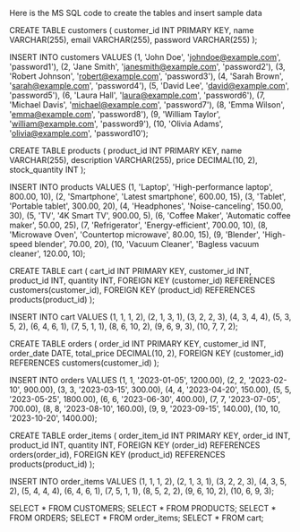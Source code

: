Here is the MS SQL code to create the tables and insert sample data

CREATE TABLE customers (
    customer_id INT PRIMARY KEY,
    name VARCHAR(255),
    email VARCHAR(255),
    password VARCHAR(255)
);

INSERT INTO customers VALUES
(1, 'John Doe', 'johndoe@example.com', 'password1'),
(2, 'Jane Smith', 'janesmith@example.com', 'password2'),
(3, 'Robert Johnson', 'robert@example.com', 'password3'),
(4, 'Sarah Brown', 'sarah@example.com', 'password4'),
(5, 'David Lee', 'david@example.com', 'password5'),
(6, 'Laura Hall', 'laura@example.com', 'password6'),
(7, 'Michael Davis', 'michael@example.com', 'password7'),
(8, 'Emma Wilson', 'emma@example.com', 'password8'),
(9, 'William Taylor', 'william@example.com', 'password9'),
(10, 'Olivia Adams', 'olivia@example.com', 'password10');

CREATE TABLE products (
    product_id INT PRIMARY KEY,
    name VARCHAR(255),
    description VARCHAR(255),
    price DECIMAL(10, 2),
    stock_quantity INT
);

INSERT INTO products VALUES
(1, 'Laptop', 'High-performance laptop', 800.00, 10),
(2, 'Smartphone', 'Latest smartphone', 600.00, 15),
(3, 'Tablet', 'Portable tablet', 300.00, 20),
(4, 'Headphones', 'Noise-canceling', 150.00, 30),
(5, 'TV', '4K Smart TV', 900.00, 5),
(6, 'Coffee Maker', 'Automatic coffee maker', 50.00, 25),
(7, 'Refrigerator', 'Energy-efficient', 700.00, 10),
(8, 'Microwave Oven', 'Countertop microwave', 80.00, 15),
(9, 'Blender', 'High-speed blender', 70.00, 20),
(10, 'Vacuum Cleaner', 'Bagless vacuum cleaner', 120.00, 10);

CREATE TABLE cart (
    cart_id INT PRIMARY KEY,
    customer_id INT,
    product_id INT,
    quantity INT,
    FOREIGN KEY (customer_id) REFERENCES customers(customer_id),
    FOREIGN KEY (product_id) REFERENCES products(product_id)
);

INSERT INTO cart VALUES
(1, 1, 1, 2),
(2, 1, 3, 1),
(3, 2, 2, 3),
(4, 3, 4, 4),
(5, 3, 5, 2),
(6, 4, 6, 1),
(7, 5, 1, 1),
(8, 6, 10, 2),
(9, 6, 9, 3),
(10, 7, 7, 2);

CREATE TABLE orders (
    order_id INT PRIMARY KEY,
    customer_id INT,
    order_date DATE,
    total_price DECIMAL(10, 2),
    FOREIGN KEY (customer_id) REFERENCES customers(customer_id)
);

INSERT INTO orders VALUES
(1, 1, '2023-01-05', 1200.00),
(2, 2, '2023-02-10', 900.00),
(3, 3, '2023-03-15', 300.00),
(4, 4, '2023-04-20', 150.00),
(5, 5, '2023-05-25', 1800.00),
(6, 6, '2023-06-30', 400.00),
(7, 7, '2023-07-05', 700.00),
(8, 8, '2023-08-10', 160.00),
(9, 9, '2023-09-15', 140.00),
(10, 10, '2023-10-20', 1400.00);

CREATE TABLE order_items (
    order_item_id INT PRIMARY KEY,
    order_id INT,
    product_id INT,
    quantity INT,
    FOREIGN KEY (order_id) REFERENCES orders(order_id),
    FOREIGN KEY (product_id) REFERENCES products(product_id)
);

INSERT INTO order_items VALUES
(1, 1, 1, 2),
(2, 1, 3, 1),
(3, 2, 2, 3),
(4, 3, 5, 2),
(5, 4, 4, 4),
(6, 4, 6, 1),
(7, 5, 1, 1),
(8, 5, 2, 2),
(9, 6, 10, 2),
(10, 6, 9, 3);

SELECT * FROM CUSTOMERS;
SELECT * FROM PRODUCTS;
SELECT * FROM ORDERS;
SELECT * FROM order_items;
SELECT * FROM cart;
